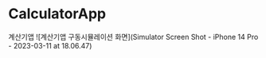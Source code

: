 # CalculatorApp
계산기앱
![계산기앱 구동시뮬레이션 화면](Simulator Screen Shot - iPhone 14 Pro - 2023-03-11 at 18.06.47)
